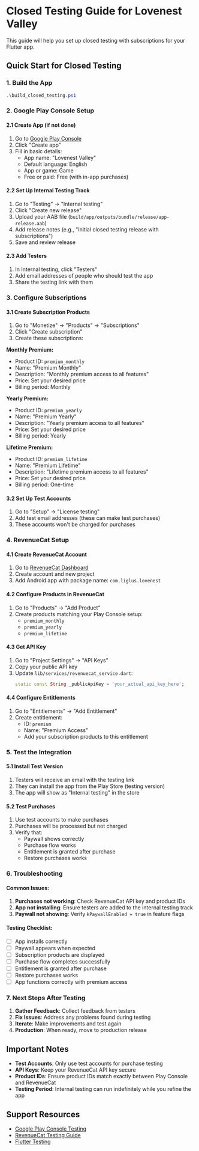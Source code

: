 # Closed Testing Guide for Lovenest Valley

This guide will help you set up closed testing with subscriptions for your Flutter app.

## Quick Start for Closed Testing

### 1. Build the App
```powershell
.\build_closed_testing.ps1
```

### 2. Google Play Console Setup

#### 2.1 Create App (if not done)
1. Go to [Google Play Console](https://play.google.com/console)
2. Click "Create app"
3. Fill in basic details:
   - App name: "Lovenest Valley"
   - Default language: English
   - App or game: Game
   - Free or paid: Free (with in-app purchases)

#### 2.2 Set Up Internal Testing Track
1. Go to "Testing" → "Internal testing"
2. Click "Create new release"
3. Upload your AAB file (`build/app/outputs/bundle/release/app-release.aab`)
4. Add release notes (e.g., "Initial closed testing release with subscriptions")
5. Save and review release

#### 2.3 Add Testers
1. In Internal testing, click "Testers"
2. Add email addresses of people who should test the app
3. Share the testing link with them

### 3. Configure Subscriptions

#### 3.1 Create Subscription Products
1. Go to "Monetize" → "Products" → "Subscriptions"
2. Click "Create subscription"
3. Create these subscriptions:

**Monthly Premium:**
- Product ID: `premium_monthly`
- Name: "Premium Monthly"
- Description: "Monthly premium access to all features"
- Price: Set your desired price
- Billing period: Monthly

**Yearly Premium:**
- Product ID: `premium_yearly`
- Name: "Premium Yearly"
- Description: "Yearly premium access to all features"
- Price: Set your desired price
- Billing period: Yearly

**Lifetime Premium:**
- Product ID: `premium_lifetime`
- Name: "Premium Lifetime"
- Description: "Lifetime premium access to all features"
- Price: Set your desired price
- Billing period: One-time

#### 3.2 Set Up Test Accounts
1. Go to "Setup" → "License testing"
2. Add test email addresses (these can make test purchases)
3. These accounts won't be charged for purchases

### 4. RevenueCat Setup

#### 4.1 Create RevenueCat Account
1. Go to [RevenueCat Dashboard](https://app.revenuecat.com/)
2. Create account and new project
3. Add Android app with package name: `com.liglus.lovenest`

#### 4.2 Configure Products in RevenueCat
1. Go to "Products" → "Add Product"
2. Create products matching your Play Console setup:
   - `premium_monthly`
   - `premium_yearly`
   - `premium_lifetime`

#### 4.3 Get API Key
1. Go to "Project Settings" → "API Keys"
2. Copy your public API key
3. Update `lib/services/revenuecat_service.dart`:
   ```dart
   static const String _publicApiKey = 'your_actual_api_key_here';
   ```

#### 4.4 Configure Entitlements
1. Go to "Entitlements" → "Add Entitlement"
2. Create entitlement:
   - ID: `premium`
   - Name: "Premium Access"
   - Add your subscription products to this entitlement

### 5. Test the Integration

#### 5.1 Install Test Version
1. Testers will receive an email with the testing link
2. They can install the app from the Play Store (testing version)
3. The app will show as "Internal testing" in the store

#### 5.2 Test Purchases
1. Use test accounts to make purchases
2. Purchases will be processed but not charged
3. Verify that:
   - Paywall shows correctly
   - Purchase flow works
   - Entitlement is granted after purchase
   - Restore purchases works

### 6. Troubleshooting

#### Common Issues:
1. **Purchases not working**: Check RevenueCat API key and product IDs
2. **App not installing**: Ensure testers are added to the internal testing track
3. **Paywall not showing**: Verify `kPaywallEnabled = true` in feature flags

#### Testing Checklist:
- [ ] App installs correctly
- [ ] Paywall appears when expected
- [ ] Subscription products are displayed
- [ ] Purchase flow completes successfully
- [ ] Entitlement is granted after purchase
- [ ] Restore purchases works
- [ ] App functions correctly with premium access

### 7. Next Steps After Testing

1. **Gather Feedback**: Collect feedback from testers
2. **Fix Issues**: Address any problems found during testing
3. **Iterate**: Make improvements and test again
4. **Production**: When ready, move to production release

## Important Notes

- **Test Accounts**: Only use test accounts for purchase testing
- **API Keys**: Keep your RevenueCat API key secure
- **Product IDs**: Ensure product IDs match exactly between Play Console and RevenueCat
- **Testing Period**: Internal testing can run indefinitely while you refine the app

## Support Resources

- [Google Play Console Testing](https://support.google.com/googleplay/android-developer/answer/9842756)
- [RevenueCat Testing Guide](https://docs.revenuecat.com/docs/testing)
- [Flutter Testing](https://docs.flutter.dev/testing)
